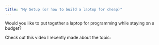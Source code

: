 ```yaml
---
title: "My Setup (or how to build a laptop for cheap)"
---
```


Would you like to put together a laptop for programming while staying on a budget? 

Check out this video I recently made about the topic:

<html>
 <body>
 	<div class="videoWrapper">
  	<object data="https://www.youtube.com/embed/P7y62QN5jac"
   	width="100%" height="auto"></object>
	</div>
 </body>
</html>